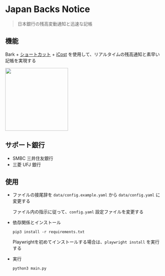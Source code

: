 # Japan Backs Notice
> 日本銀行の残高変動通知と迅速な記帳

## 機能

  Bark + [ショートカット](https://www.icloud.com/shortcuts/f6611bf02c644c15aedff04552d6384f) + [iCost](https://apps.apple.com/jp/app/icost-%E8%AE%B0%E8%B4%A6-%E5%BF%AB%E9%80%9F%E7%AE%80%E6%B4%81%E5%A5%BD%E7%94%A8%E7%9A%84%E7%90%86%E8%B4%A2%E5%8A%A9%E6%89%8B/id1484262528) を使用して、リアルタイムの残高通知と素早い記帳を実現する
  
  <img src="https://user-images.githubusercontent.com/60847880/224486037-63ff15b8-adec-4179-b3ee-1c25fe41e749.gif" align="center" width="200">


## サポート銀行

  - SMBC 三井住友銀行
  - 三菱 UFJ 銀行

## 使用

- ファイルの接尾辞を `data/config.example.yaml` から `data/config.yaml` に変更する

  ファイル内の指示に従って、`config.yaml` 設定ファイルを変更する

- 依存関係とインストール

  ```shell
  pip3 install -r requirements.txt
  ```

  Playwrightを初めてインストールする場合は、`playwright install` を実行する

- 実行

  ```shell
  python3 main.py
  ```
